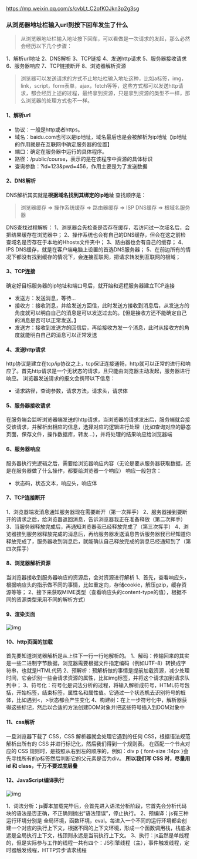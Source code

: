 https://mp.weixin.qq.com/s/cvbLt_C2ofKOJkn3p2g3sg

### 从浏览器地址栏输入url到按下回车发生了什么
> 从浏览器地址栏输入地址按下回车，可以看做是一次请求的发起，那么必然会经历以下几个步骤：

1、解析url地址
2、DNS解析
3、TCP链接
4、发送http请求
5、服务器接收请求
6、服务器响应
7、TCP链接断开
8、浏览器解析资源

> 浏览器可以发送请求的方式不止地址栏输入地址这种，比如a标签，img，link，script，form表单，ajax，fetch等等，这些方式都可以发送http请求，都会经历上述的过程，最终拿到资源，只是拿到资源的类型不一样，那么浏览器的处理方式也不一样。

#### 1、解析url
* 协议：一般是http或者https。
* 域名：baidu.com也可以是ip地址，域名最后也是会被解析为ip地址【ip地址的作用就是在互联网中确定服务器的位置】
* 端口：确定在服务器中运行的具体程序。
* 路径：/public/course，表示的是在该程序中资源的具体标识
* 查询参数：?id=123&pwd=456，作用主要是为了发送数据

#### 2、DNS解析
DNS解析其实就是**根据域名找到其绑定的ip地址**
查找顺序是：
> 浏览器缓存 => 操作系统缓存 => 路由器缓存 => ISP DNS缓存 => 根域名服务器

DNS查找过程解析：
1、浏览器会先检查是否存在缓存，若访问过一次域名后，会把结果缓存在浏览器中；
2、操作系统也会有自己的DNS缓存，但会在这之前检查域名是否存在于本地的Hhosts文件夹中；
3、路由器也会有自己的缓存；
4、IPS DNS缓存，就是在客户端电脑上设置的首选DNS服务器；
5、在前边所有的情况下都没有找到缓存的情况下，会连接互联网，把请求转发到互联网的根域；

#### 3、TCP连接
确定好目标服务器的ip地址和端口号后，就开始和远程服务器建立TCP连接
* 发送方：发送消息，等待...
* 接收方：接收消息，并给发送方回信，此时发送方接收到消息后，从发送方的角度就可以明白自己的消息是可以发送过去的。【但是接收方还不能确定自己的消息是否可以正常发送。】
* 发送方：接收到发送方的回信后，再给接收方发一个消息，此时从接收方的角度就能明白自己的消息可以正常发送

#### 4、发送http请求
http协议是建立在tcp/ip协议之上，tcp保证连接通畅，http就可以正常的进行和响应了。首先http请求是一个无状态的请求，且只能由浏览器主动发起，服务器进行响应。
浏览器发送请求的报文会携带以下信息：
* 请求路径，查询参数，请求方法，请求头，请求体

#### 5、服务器接收请求
在服务端会监听浏览器端发送的http请求，当浏览器的请求发出后，服务端就会接受该请求，并解析出相应的信息，选择对应的逻辑进行处理（比如查询对应的静态页面，保存文件，操作数据库，转发...），并将处理的结果响应给浏览器端

#### 6、服务器响应
服务器执行完逻辑之后，需要给浏览器响应内容（无论是要从服务器获取数据，还是在服务器做了什么操作，都要给浏览器一个响应）
响应一般包含：
* 状态码，状态文本，响应头，响应体

#### 7、TCP连接断开
1、浏览器端发消息通知服务器现在需要断开（第一次挥手）
2、服务器接到要断开的请求之后，给浏览器返回消息，告诉浏览器我正在准备释放（第二次挥手）
3、当服务器释放完成后，再通知浏览器我已经释放完成了（第三次挥手）
4、浏览器接到服务器释放完成的消息后，再给服务器发送消息告诉服务器我已经知道你释放完成了，服务器收到消息后，就能确认自己释放完成的消息已经通知到了（第四次挥手）

#### 8、浏览器解析资源
当浏览器接收到服务器响应的资源后，会对资源进行解析
1、首先，查看响应头，根据响应头的指示做不同的事情，比如重定向，存储cookie，解压gzip，缓存资源等等；
2、接下来获取MIME类型（查看响应头的content-type的值），根据不同的资源类型采用不同的解析方式）

#### 9、渲染页面
![img](https://mmbiz.qpic.cn/mmbiz_png/pfCCZhlbMQSWI6tXYpA48tDyPDwOBktMsWJsVicl3f1bm7Qia6wprbg6QtlL1QHECXRTu01u1dcON06iag2pfz92g/640?wx_fmt=png&tp=webp&wxfrom=5&wx_lazy=1&wx_co=1)

#### 10、http页面的加载
首先要知道浏览器解析是从上往下一行一行地解析的。
1、解码：传输回来的其实是一些二进制字节数据，浏览器需要根据文件指定编码（例如UTF-8）转换成字符串，也就是HTML代码
2、预解析：预解析做的事情是提前加载资源，减少处理时间，它会识别一些会请求资源的属性，比如img标签，并将这个请求加到请求队列中；
3、符号化：符号化是词法分析的过程，将输入解析成符号，HTML符号包括，开始标签，结束标签，属性名和属性值。它通过一个状态机去识别符号的桩体，比如遇到<，>状态都会产生变化
4、构建树：在上一步符号化中，解析器获得这些标记，然后以合适的方法创建DOM对象并把这些符号插入到DOM对象中

#### 11、css解析
一旦浏览器下载了 CSS，CSS 解析器就会处理它遇到的任何 CSS，根据语法规范解析出所有的 CSS 并进行标记化，然后我们得到一个规则表。
在匹配一个节点对应的 CSS 规则时，是按照从右到左的顺序的，例如：div p { font-size :14px }会先寻找所有的p标签然后判断它的父元素是否为div。
**所以我们写 CSS 时，尽量用 id 和 class，千万不要过度层叠**

#### 12、JavaScript编译执行

![img](https://mmbiz.qpic.cn/mmbiz_png/pfCCZhlbMQSWI6tXYpA48tDyPDwOBktMZYuKsfsRd0x8TvgFhhT78eXWbK7DMm6hHeEYGZ9S3O6K37n5hO47rw/640?wx_fmt=png&tp=webp&wxfrom=5&wx_lazy=1&wx_co=1)

1、词法分析：js脚本加载完毕后，会首先进入语法分析阶段，它首先会分析代码块的语法是否正确，不正确则抛出“语法错误”，停止执行。
2、预编译：js有三种运行环境分别是 全局环境，函数环境，eval。每进入一个不同的运行环境都会创建一个对应的执行上下文，根据不同的上下文环境，形成一个函数调用栈，栈底永远是全局执行上下文，栈顶则永远是当前执行上下文。
3、执行：js虽然是单线程的，但是实际参与工作的线程一共有四个：JS引擎线程（主），事件触发线程，定时器触发线程，HTTP异步请求线程